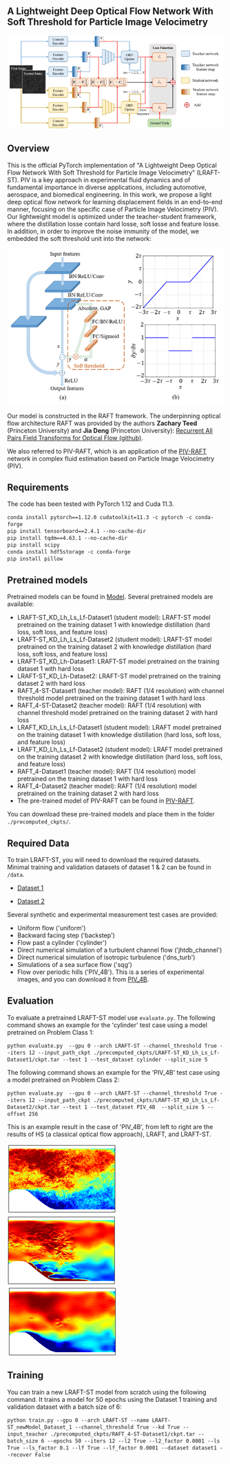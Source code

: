 ## A Lightweight Deep Optical Flow Network With Soft Threshold for Particle Image Velocimetry

![Representative image](res/teacher_student.png)

## Overview
This is the official PyTorch implementation of "A Lightweight Deep Optical Flow Network With Soft Threshold for Particle Image Velocimetry" (LRAFT-ST). 
PIV is a key approach in experimental fluid dynamics and of fundamental importance in diverse applications, including automotive, aerospace, and biomedical engineering.
In this work, we propose a light deep optical flow network for learning displacement fields in an end-to-end manner, focusing on the specific case of Particle Image Velocimetry (PIV).
Our lightweight model is optimized under the teacher-student framework, where the distillation losse contain hard losse, soft losse and feature losse.
In addition, in order to improve the noise immunity of the model, we embedded the soft threshold unit into the network:

![Representative image](res/soft_threshold.png)

Our model is constructed in the RAFT framework. The underpinning optical flow architecture RAFT was provided by the authors **Zachary Teed** (Princeton University) and **Jia Deng** (Princeton University):
[Recurrent All Pairs Field Transforms for Optical Flow (github)](https://github.com/princeton-vl/RAFT).

We also referred to PIV-RAFT, which is an application of the [PIV-RAFT](https://codeocean.com/capsule/7226151/tree/v1) network in complex fluid estimation based on Particle Image Velocimetry (PIV).


## Requirements
The code has been tested with PyTorch 1.12 and Cuda 11.3.
```Shell
conda install pytorch==1.12.0 cudatoolkit=11.3 -c pytorch -c conda-forge
pip install tensorboard==2.4.1 --no-cache-dir
pip install tqdm==4.63.1 --no-cache-dir
pip install scipy
conda install hdf5storage -c conda-forge
pip install pillow
```
## Pretrained models
Pretrained models can be found in [Model](https://drive.google.com/drive/folders/1ecU_EHwZI3_cBXVXnpwOgTYineaQa1uq?usp=sharing). Several pretrained models are available:
* LRAFT-ST_KD_Lh_Ls_Lf-Dataset1 (student model): LRAFT-ST model pretrained on the training dataset 1 with knowledge distillation (hard loss, soft loss, and feature loss)
* LRAFT-ST_KD_Lh_Ls_Lf-Dataset2 (student model): LRAFT-ST model pretrained on the training dataset 2 with knowledge distillation (hard loss, soft loss, and feature loss)
* LRAFT-ST_KD_Lh-Dataset1: LRAFT-ST model pretrained on the training dataset 1 with hard loss
* LRAFT-ST_KD_Lh-Dataset2: LRAFT-ST model pretrained on the training dataset 2 with hard loss
* RAFT_4-ST-Dataset1 (teacher model): RAFT (1/4 resolution) with channel threshold model pretrained on the training dataset 1 with hard loss
* RAFT_4-ST-Dataset2 (teacher model): RAFT (1/4 resolution) with channel threshold model pretrained on the training dataset 2 with hard loss
* LRAFT_KD_Lh_Ls_Lf-Dataset1 (student model): LRAFT model pretrained on the training dataset 1 with knowledge distillation (hard loss, soft loss, and feature loss)
* LRAFT_KD_Lh_Ls_Lf-Dataset2 (student model): LRAFT model pretrained on the training dataset 2 with knowledge distillation (hard loss, soft loss, and feature loss)
* RAFT_4-Dataset1 (teacher model): RAFT (1/4 resolution) model pretrained on the training dataset 1 with hard loss
* RAFT_4-Dataset2 (teacher model): RAFT (1/4 resolution) model pretrained on the training dataset 2 with hard loss
* The pre-trained model of PIV-RAFT can be found in [PIV-RAFT](https://codeocean.com/capsule/7226151/tree/v1).

You can download these pre-trained models and place them in the folder `./precomputed_ckpts/`.
## Required Data
To train LRAFT-ST, you will need to download the required datasets. Minimal training and validation datasets of dataset 1 & 2 can be found in `/data`. 
* [Dataset 1](https://github.com/shengzesnail/PIV_dataset)

* [Dataset 2](https://zenodo.org/record/4432496#.YMmLT6gzZaQ)

Several synthetic and experimental measurement test cases are provided:
* Uniform flow ('uniform')
* Backward facing step ('backstep')
* Flow past a cylinder ('cylinder')
* Direct numerical simulation of a turbulent channel flow ('jhtdb_channel')
* Direct numerical simulation of isotropic turbulence ('dns_turb')
* Simulations of a sea surface flow ('sqg')
* Flow over periodic hills ('PIV_4B'). This is a series of experimental images, and you can download it from [PIV_4B](http://www.pivchallenge.org/pivchallenge4.html#case_b).

## Evaluation

To evaluate a pretrained LRAFT-ST model use `evaluate.py`. The following command shows an example for the 'cylinder' test case using a model pretrained on Problem Class 1:
```Shell
python evaluate.py  --gpu 0 --arch LRAFT-ST --channel_threshold True --iters 12 --input_path_ckpt ./precomputed_ckpts/LRAFT-ST_KD_Lh_Ls_Lf-Dataset1/ckpt.tar --test 1 --test_dataset cylinder --split_size 5
```
The following command shows an example for the 'PIV_4B' test case using a model pretrained on Problem Class 2:
```Shell
python evaluate.py  --gpu 0 --arch LRAFT-ST --channel_threshold True --iters 12 --input_path_ckpt ./precomputed_ckpts/LRAFT-ST_KD_Lh_Ls_Lf-Dataset2/ckpt.tar --test 1 --test_dataset PIV_4B  --split_size 5 --offset 256
```
This is an example result in the case of 'PIV_4B', from left to right are the results of HS (a classical optical flow approach), LRAFT, and LRAFT-ST.

![PIV_4_B-HS.gif](res%2FPIV_4_B-HS.gif)![PIV_4_B-LRAFT.gif](res%2FPIV_4_B-LRAFT.gif)![PIV_4_B-LRAFT-st.gif](res%2FPIV_4_B-LRAFT-st.gif)


## Training
You can train a new LRAFT-ST model from scratch using the following command. It trains a model for 50 epochs using the Dataset 1 training and validation dataset with a batch size of 6:
```Shell
python train.py --gpu 0 --arch LRAFT-ST --name LRAFT-ST_newModel_Dataset_1 --channel_threshold True --kd True --input_teacher ./precomputed_ckpts/RAFT_4-ST-Dataset1/ckpt.tar --batch_size 6 --epochs 50 --iters 12 --l2 True --l2_factor 0.0001 --ls True --ls_factor 0.1 --lf True --lf_factor 0.0001 --dataset dataset1 --recover False 
```
